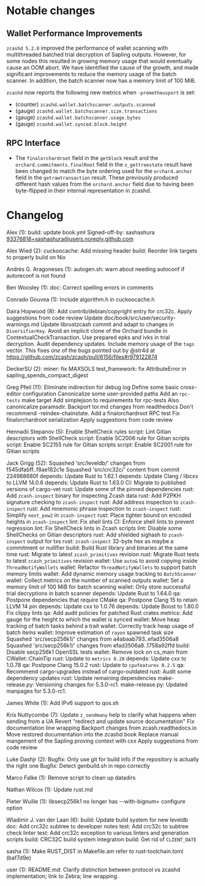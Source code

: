 Notable changes
===============

Wallet Performance Improvements
-------------------------------

`zcashd 5.2.0` improved the performance of wallet scanning with multithreaded
batched trial decryption of Sapling outputs. However, for some nodes this
resulted in growing memory usage that would eventually cause an OOM abort. We
have identified the cause of the growth, and made significant improvements to
reduce the memory usage of the batch scanner. In addition, the batch scanner now
has a memory limit of 100 MiB.

`zcashd` now reports the following new metrics when `-prometheusport` is set:

- (counter) `zcashd.wallet.batchscanner.outputs.scanned`
- (gauge) `zcashd.wallet.batchscanner.size.transactions`
- (gauge) `zcashd.wallet.batchscanner.usage.bytes`
- (gauge) `zcashd.wallet.synced.block.height`

RPC Interface
-------------

- The `finalorchardroot` field in the `getblock` result and the
  `orchard.commitments.finalRoot` field in the `z_gettreestate` result  have
  been changed to match the byte ordering used for the `orchard.anchor`
  field in the `getrawtransaction` result. These previously produced different
  hash values from the `orchard.anchor` field due to having been byte-flipped
  in their internal representation in zcashd.

Changelog
=========

Alex (1):
      build: update book.yml Signed-off-by: sashashura <93376818+sashashura@users.noreply.github.com>

Alex Wied (2):
      cuckoocache: Add missing header
      build: Reorder link targets to properly build on Nix

Andrés G. Aragoneses (1):
      autogen.sh: warn about needing autoconf if autoreconf is not found

Ben Woosley (1):
      doc: Correct spelling errors in comments

Conrado Gouvea (1):
      Include algorithm.h in cuckoocache.h

Daira Hopwood (8):
      Add contrib/debian/copyright entry for crc32c.
      Apply suggestions from code review
      Update doc/book/src/user/security-warnings.md
      Update librustzcash commit and adapt to changes in `DiversifierKey`.
      Avoid an implicit clone of the Orchard bundle in ContextualCheckTransaction.
      Use prepared epks and ivks in trial decryption.
      Audit dependency updates.
      Include memory usage of the `tags` vector. This fixes *one* of the bugs pointed out by @str4d at https://github.com/zcash/zcash/pull/6156/files#r979122874

DeckerSU (2):
      miner: fix MAXSOLS
      test_framework: fix AttributeError in sapling_spends_compact_digest

Greg Pfeil (11):
      Eliminate indirection for debug log
      Define some basic cross-editor configuration
      Canonicalize some user-provided paths
      Add an `rpc-tests` make target
      Add simplejson to requirements for rpc-tests
      Also canonicalize paramsdir.
      Backport tor.md changes from readthedocs
      Don't recommend -reindex-chainstate.
      Add a finalorchardroot RPC test
      Fix finalorchardroot serialization
      Apply suggestions from code review

Hennadii Stepanov (5):
      Enable ShellCheck rules
      script: Lint Gitian descriptors with ShellCheck
      script: Enable SC2006 rule for Gitian scripts
      script: Enable SC2155 rule for Gitian scripts
      script: Enable SC2001 rule for Gitian scripts

Jack Grigg (52):
      Squashed 'src/leveldb/' changes from f545dfabff..f8ae182c1e
      Squashed 'src/crc32c/' content from commit 224988680f
      depends: Update Rust to 1.62.1
      depends: Update Clang / libcxx to LLVM 14.0.6
      depends: Update Rust to 1.63.0
      CI: Migrate to published versions of cargo-vet
      rust: Update some of the pinned dependencies
      rust: Add `zcash-inspect` binary for inspecting Zcash data
      rust: Add P2PKH signature checking to `zcash-inspect`
      rust: Add address inspection to `zcash-inspect`
      rust: Add mnemonic phrase inspection to `zcash-inspect`
      rust: Simplify `next_pow2` in `zcash-inspect`
      rust: Place tighter bound on encoded heights in `zcash-inspect`
      lint: Fix shell lints
      CI: Enforce shell lints to prevent regression
      lint: Fix ShellCheck lints in Zcash scripts
      lint: Disable some ShellChecks on Gitian descriptors
      rust: Add shielded sighash to `zcash-inspect` output for txs
      rust: `zcash-inspect` 32-byte hex as maybe a commitment or nullifier
      build: Build Rust library and binaries at the same time
      rust: Migrate to latest `zcash_primitives` revision
      rust: Migrate Rust tests to latest `zcash_primitives` revision
      wallet: Use `auto&` to avoid copying inside `ThreadNotifyWallets`
      wallet: Refactor `ThreadNotifyWallets` to support batch memory limits
      wallet: Add dynamic memory usage tracking to `BatchScanner`
      wallet: Collect metrics on the number of scanned outputs
      wallet: Set a memory limit of 100 MiB for batch scanning
      wallet: Only store successful trial decryptions in batch scanner
      depends: Update Rust to 1.64.0
      qa: Postpone dependencies that require CMake
      qa: Postpone Clang 15 to retain LLVM 14 pin
      depends: Update cxx to 1.0.76
      depends: Update Boost to 1.80.0
      Fix clippy lints
      qa: Add audit policies for patched Rust crates
      metrics: Add gauge for the height to which the wallet is synced
      wallet: Move heap tracking of batch tasks behind a trait
      wallet: Correctly track heap usage of batch items
      wallet: Improve estimation of `rayon` spawned task size
      Squashed 'src/secp256k1/' changes from a4abaab793..efad3506a8
      Squashed 'src/secp256k1/' changes from efad3506a8..1758a92ffd
      build: Disable secp256k1 OpenSSL tests
      wallet: Remove lock on cs_main from CWallet::ChainTip
      rust: Update to `metrics 0.20`
      depends: Update cxx to 1.0.78
      qa: Postpone Clang 15.0.2
      rust: Update to `cpufeatures 0.2.5`
      qa: Recommend cargo-upgrades instead of cargo-outdated
      rust: Audit some dependency updates
      rust: Update remaining dependencies
      make-release.py: Versioning changes for 5.3.0-rc1.
      make-release.py: Updated manpages for 5.3.0-rc1.

James White (1):
      Add IPv6 support to qos.sh

Kris Nuttycombe (7):
      Update `z_sendmany` help to clarify what happens when sending from a UA
      Revert "redirect and update source documentation"
      Fix documentation line wrapping
      Backport changes from zcash.readthedocs.io
      Move restored documentation into the zcashd book
      Replace manual mangement of the Sapling proving context with cxx
      Apply suggestions from code review

Luke Dashjr (2):
      Bugfix: Only use git for build info if the repository is actually the right one
      Bugfix: Detect genbuild.sh in repo correctly

Marco Falke (1):
      Remove script to clean up datadirs

Nathan Wilcox (1):
      Update rust.md

Pieter Wuille (1):
      libsecp256k1 no longer has --with-bignum= configure option

Wladimir J. van der Laan (6):
      build: Update build system for new leveldb
      doc: Add crc32c subtree to developer notes
      test: Add crc32c to subtree check linter
      test: Add crc32c exception to various linters and generation scripts
      build: CRC32C build system integration
      build: Get rid of `CLIENT_DATE`

sasha (1):
      Make RUST_DIST in Makefile.am refer to rust-toolchain.toml (baf7d9e)

user (1):
      README.md: Clarify distinction between protocol vs zcashd implementation; link to Zebra; line wrapping.

